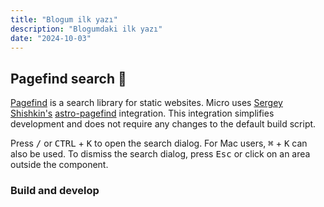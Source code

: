 ```yaml
---
title: "Blogum ilk yazı"
description: "Blogumdaki ilk yazı"
date: "2024-10-03"
---
```


## Pagefind search 🔎

[Pagefind](https://pagefind.app) is a search library for static websites. Micro uses [Sergey Shishkin's](https://github.com/shishkin) [astro-pagefind](https://github.com/shishkin/astro-pagefind) integration. This integration simplifies development and does not require any changes to the default build script.

Press <kbd>/</kbd> or <kbd>CTRL</kbd> + <kbd>K</kbd> to open the search dialog. For Mac users, <kbd>⌘</kbd> + <kbd>K</kbd> can also be used. To dismiss the search dialog, press <kbd>Esc</kbd> or click on an area outside the component.

### Build and develop
